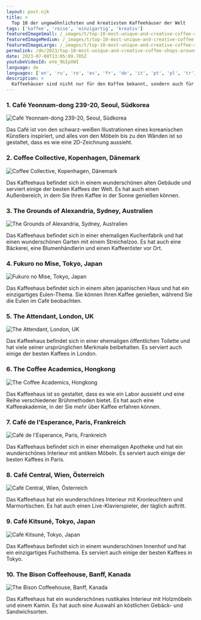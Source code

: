 ```yaml
---
layout: post.njk
title: >
  Top 10 der ungewöhnlichsten und kreativsten Kaffeehäuser der Welt
tags: ['kaffee', 'reise', 'einzigartig', 'kreativ']
featuredImageSmall: /_images/t/top-10-most-unique-and-creative-coffee-shops-around-the-world-cover-de-small.webp
featuredImageMedium: /_images/t/top-10-most-unique-and-creative-coffee-shops-around-the-world-cover-de-medium.webp
featuredImageLarge: /_images/t/top-10-most-unique-and-creative-coffee-shops-around-the-world-cover-de-large.webp
permalink: /de/2023/top-10-most-unique-and-creative-coffee-shops-around-the-world.html
date: 2023-07-08T13:05:09.705Z
youtubeVideoId: eVe_9GIpXWI
language: de
languages: ['en', 'ru', 'ro', 'es', 'fr', 'de', 'it', 'pt', 'pl', 'tr']
description: >
  Kaffeehäuser sind nicht nur für den Kaffee bekannt, sondern auch für das Ambiente und die Erfahrung. Hier sind einige der einzigartigsten und kreativsten Kaffeehäuser der Welt, die für alle Kaffeeliebhaber ein Muss sind.
---
```


### 1. Café Yeonnam-dong 239-20, Seoul, Südkorea

![Café Yeonnam-dong 239-20, Seoul, Südkorea](/_images/9/96fa03beae9a16e425426ea40d839775-medium.webp)

Das Café ist von den schwarz-weißen Illustrationen eines koreanischen Künstlers inspiriert, und alles von den Möbeln bis zu den Wänden ist so gestaltet, dass es wie eine 2D-Zeichnung aussieht.

### 2. Coffee Collective, Kopenhagen, Dänemark

![Coffee Collective, Kopenhagen, Dänemark](/_images/4/4a85f62568339c7370ac280ccd7f6caf-medium.webp)

Das Kaffeehaus befindet sich in einem wunderschönen alten Gebäude und serviert einige der besten Kaffees der Welt. Es hat auch einen Außenbereich, in dem Sie Ihren Kaffee in der Sonne genießen können.

### 3. The Grounds of Alexandria, Sydney, Australien

![The Grounds of Alexandria, Sydney, Australien](/_images/3/326aa8fd3825bf49b19a3751ede30304-medium.webp)

Das Kaffeehaus befindet sich in einer ehemaligen Kuchenfabrik und hat einen wunderschönen Garten mit einem Streichelzoo. Es hat auch eine Bäckerei, eine Blumenhändlerin und einen Kaffeeröster vor Ort.

### 4. Fukuro no Mise, Tokyo, Japan

![Fukuro no Mise, Tokyo, Japan](/_images/1/1e453fe12da834da5d2133fca7388fcf-medium.webp)

Das Kaffeehaus befindet sich in einem alten japanischen Haus und hat ein einzigartiges Eulen-Thema. Sie können Ihren Kaffee genießen, während Sie die Eulen im Café beobachten.

### 5. The Attendant, London, UK

![The Attendant, London, UK](/_images/0/03f66f06f1b6db00ded7ccff07088978-medium.webp)

Das Kaffeehaus befindet sich in einer ehemaligen öffentlichen Toilette und hat viele seiner ursprünglichen Merkmale beibehalten. Es serviert auch einige der besten Kaffees in London.

### 6. The Coffee Academics, Hongkong

![The Coffee Academics, Hongkong](/_images/6/69bcf57272bf7dda7bda2a9c00bd80e8-medium.webp)

Das Kaffeehaus ist so gestaltet, dass es wie ein Labor aussieht und eine Reihe verschiedener Brühmethoden bietet. Es hat auch eine Kaffeeakademie, in der Sie mehr über Kaffee erfahren können.

### 7. Café de l'Esperance, Paris, Frankreich

![Café de l'Esperance, Paris, Frankreich](/_images/8/83985541ca9626a3778e1a19cdd24857-medium.webp)

Das Kaffeehaus befindet sich in einer ehemaligen Apotheke und hat ein wunderschönes Interieur mit antiken Möbeln. Es serviert auch einige der besten Kaffees in Paris.

### 8. Café Central, Wien, Österreich

![Café Central, Wien, Österreich](/_images/d/d0af16a6510eb3c6ad8db9471404752c-medium.webp)

Das Kaffeehaus hat ein wunderschönes Interieur mit Kronleuchtern und Marmortischen. Es hat auch einen Live-Klavierspieler, der täglich auftritt.

### 9. Café Kitsuné, Tokyo, Japan

![Café Kitsuné, Tokyo, Japan](/_images/c/c67cd8c613aeb8e4d642241c45ca4f94-medium.webp)

Das Kaffeehaus befindet sich in einem wunderschönen Innenhof und hat ein einzigartiges Fuchsthema. Es serviert auch einige der besten Kaffees in Tokyo.

### 10. The Bison Coffeehouse, Banff, Kanada

![The Bison Coffeehouse, Banff, Kanada](/_images/6/634de0ec58aaf48bdba96545026937b9-medium.webp)

Das Kaffeehaus hat ein wunderschönes rustikales Interieur mit Holzmöbeln und einem Kamin. Es hat auch eine Auswahl an köstlichen Gebäck- und Sandwichsorten.

